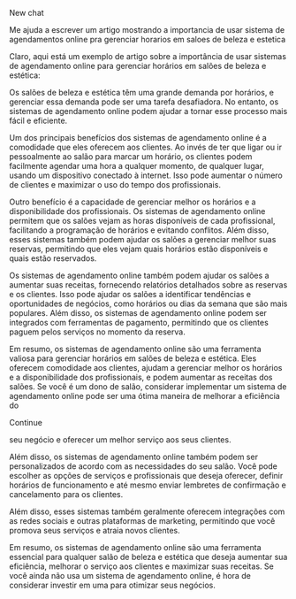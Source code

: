 
New chat



Me ajuda a escrever um artigo mostrando a importancia de usar sistema de agendamentos online pra gerenciar horarios em saloes de beleza e estetica

Claro, aqui está um exemplo de artigo sobre a importância de usar sistemas de agendamento online para gerenciar horários em salões de beleza e estética:

Os salões de beleza e estética têm uma grande demanda por horários, e gerenciar essa demanda pode ser uma tarefa desafiadora. No entanto, os sistemas de agendamento online podem ajudar a tornar esse processo mais fácil e eficiente.

Um dos principais benefícios dos sistemas de agendamento online é a comodidade que eles oferecem aos clientes. Ao invés de ter que ligar ou ir pessoalmente ao salão para marcar um horário, os clientes podem facilmente agendar uma hora a qualquer momento, de qualquer lugar, usando um dispositivo conectado à internet. Isso pode aumentar o número de clientes e maximizar o uso do tempo dos profissionais.

Outro benefício é a capacidade de gerenciar melhor os horários e a disponibilidade dos profissionais. Os sistemas de agendamento online permitem que os salões vejam as horas disponíveis de cada profissional, facilitando a programação de horários e evitando conflitos. Além disso, esses sistemas também podem ajudar os salões a gerenciar melhor suas reservas, permitindo que eles vejam quais horários estão disponíveis e quais estão reservados.

Os sistemas de agendamento online também podem ajudar os salões a aumentar suas receitas, fornecendo relatórios detalhados sobre as reservas e os clientes. Isso pode ajudar os salões a identificar tendências e oportunidades de negócios, como horários ou dias da semana que são mais populares. Além disso, os sistemas de agendamento online podem ser integrados com ferramentas de pagamento, permitindo que os clientes paguem pelos serviços no momento da reserva.

Em resumo, os sistemas de agendamento online são uma ferramenta valiosa para gerenciar horários em salões de beleza e estética. Eles oferecem comodidade aos clientes, ajudam a gerenciar melhor os horários e a disponibilidade dos profissionais, e podem aumentar as receitas dos salões. Se você é um dono de salão, considerar implementar um sistema de agendamento online pode ser uma ótima maneira de melhorar a eficiência do





Continue

seu negócio e oferecer um melhor serviço aos seus clientes.

Além disso, os sistemas de agendamento online também podem ser personalizados de acordo com as necessidades do seu salão. Você pode escolher as opções de serviços e profissionais que deseja oferecer, definir horários de funcionamento e até mesmo enviar lembretes de confirmação e cancelamento para os clientes.

Além disso, esses sistemas também geralmente oferecem integrações com as redes sociais e outras plataformas de marketing, permitindo que você promova seus serviços e atraia novos clientes.

Em resumo, os sistemas de agendamento online são uma ferramenta essencial para qualquer salão de beleza e estética que deseja aumentar sua eficiência, melhorar o serviço aos clientes e maximizar suas receitas. Se você ainda não usa um sistema de agendamento online, é hora de considerar investir em uma para otimizar seus negócios.
